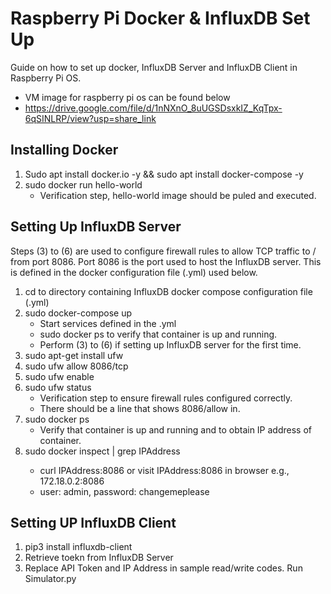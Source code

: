 # Raspberry Pi Docker & InfluxDB Set Up
Guide on how to set up docker, InfluxDB Server and InfluxDB Client in Raspberry Pi OS.
* VM image for raspberry pi os can be found below
* https://drive.google.com/file/d/1nNXnO_8uUGSDsxkIZ_KqTpx-6qSINLRP/view?usp=share_link

## Installing Docker
1. Sudo apt install docker.io -y && sudo apt install docker-compose -y
2. sudo docker run hello-world
	* Verification step, hello-world image should be puled and executed.

## Setting Up InfluxDB Server
Steps (3) to (6) are used to configure firewall rules to allow TCP traffic to / from port 8086. Port 8086 is the port used to host the InfluxDB server. This is defined in the docker configuration file (.yml) used below.
1. cd to directory containing InfluxDB docker compose configuration file (.yml)
2. sudo docker-compose up
	* Start services defined in the .yml
	* sudo docker ps to verify that container is up and running.
	* Perform (3) to (6) if setting up InfluxDB server for the first time.
3. sudo apt-get install ufw
4. sudo ufw allow 8086/tcp
5. sudo ufw enable
6. sudo ufw status
	* Verification step to ensure firewall rules configured correctly.
	* There should be a line that shows 8086/allow in.
7. sudo docker ps
	* Verify that container is up and running and to obtain IP address of container.
8. sudo docker inspect <container ID> | grep IPAddress
	* curl IPAddress:8086 or visit IPAddress:8086 in browser e.g.,  172.18.0.2:8086
	* user: admin, password: changemeplease

## Setting UP InfluxDB Client
1. pip3 install influxdb-client
2. Retrieve toekn from InfluxDB Server
3. Replace API Token and IP Address in sample read/write codes. Run Simulator.py

